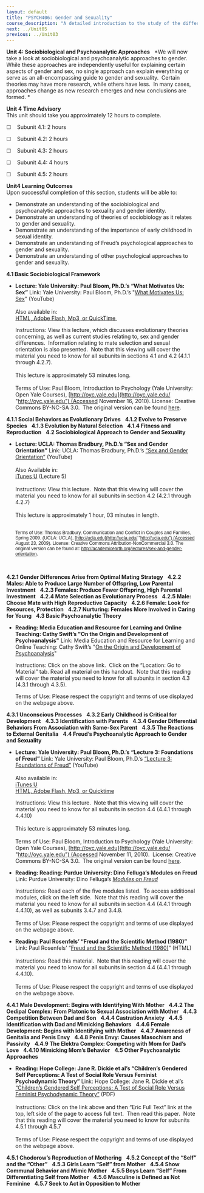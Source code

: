```yaml
---
layout: default
title: "PSYCH406: Gender and Sexuality"
course_description: "A detailed introduction to the study of the different ways our gender roles and sexual identities impact our lives."
next: ../Unit05
previous: ../Unit03
---
```

**Unit 4: Sociobiological and Psychoanalytic Approaches** <span
id="4"></span> 
*We will now take a look at sociobiological and psychoanalytic
approaches to gender.  While these approaches are independently useful
for explaining certain aspects of gender and sex, no single approach can
explain everything or serve as an all-encompassing guide to gender and
sexuality.  Certain theories may have more research, while others have
less.  In many cases, approaches change as new research emerges and new
conclusions are formed. *

**Unit 4 Time Advisory**  
This unit should take you approximately 12 hours to complete.

☐    Subunit 4.1: 2 hours

☐    Subunit 4.2: 2 hours

☐    Subunit 4.3: 2 hours

☐    Subunit 4.4: 4 hours

☐    Subunit 4.5: 2 hours

**Unit4 Learning Outcomes**  
Upon successful completion of this section, students will be able to:

-   Demonstrate an understanding of the sociobiological and
    psychoanalytic approaches to sexuality and gender identity.
-   Demonstrate an understanding of theories of sociobiology as it
    relates to gender and sexuality.
-   Demonstrate an understanding of the importance of early childhood in
    sexual identity.
-   Demonstrate an understanding of Freud’s psychological approaches to
    gender and sexuality.
-   Demonstrate an understanding of other psychological approaches to
    gender and sexuality.

**4.1 Basic Sociobiological Framework** <span id="4.1"></span> 
-   **Lecture: Yale University: Paul Bloom, Ph.D.’s “What Motivates Us:
    Sex”**
    Link: Yale University: Paul Bloom, Ph.D.’s "[What Motivates Us:
    Sex](http://www.youtube.com/watch?v=ZUDXVKG0VUs)" (YouTube)  
        
     Also available in:  
     [HTML, Adobe Flash, Mp3, or
    QuickTime ](http://oyc.yale.edu/psychology/psyc-110/lecture-14)  
      
     Instructions: View this lecture, which discusses evolutionary
    theories concerning, as well as current studies relating to, sex and
    gender differences.  Information relating to mate selection and
    sexual orientation is also presented.  Note that this viewing will
    cover the material you need to know for all subunits in sections 4.1
    and 4.2 (4.1.1 through 4.2.7).  
        
     This lecture is approximately 53 minutes long.  
        
     Terms of Use: Paul Bloom, Introduction to Psychology (Yale
    University: Open Yale
    Courses), [http://oyc.yale.edu](http://oyc.yale.edu/ "http://oyc.yale.edu") (Accessed
    November 16, 2010). License: Creative Commons BY-NC-SA 3.0.  The
    original version can be found
    [here](http://oyc.yale.edu/psychology/psyc-110/lecture-14).

**4.1.1 Social Behaviors as Evolutionary Drives** <span
id="4.1.1"></span> 
**4.1.2 Evolve to Preserve Species** <span id="4.1.2"></span> 
**4.1.3 Evolution by Natural Selection** <span id="4.1.3"></span> 
**4.1.4 Fitness and Reproduction** <span id="4.1.4"></span> 
**4.2 Sociobiological Approach to Gender and Sexuality** <span
id="4.2"></span> 
-   **Lecture: UCLA: Thomas Bradbury, Ph.D.’s “Sex and Gender
    Orientation”**
    Link: UCLA: Thomas Bradbury, Ph.D.’s [“Sex and Gender
    Orientation”](http://www.youtube.com/watch?v=1ePEAOaYmxY) (YouTube)  
        
     Also Available in:  
     [iTunes
    U](http://deimos3.apple.com/WebObjects/Core.woa/Browse/ucla-public.2370864243?i=1655944845)
    (Lecture 5)  
        
     Instructions: View this lecture.  Note that this viewing will cover
    the material you need to know for all subunits in section 4.2 (4.2.1
    through 4.2.7)  
        
     This lecture is approximately 1 hour, 03 minutes in length.  
        

    <span style="font-size: 12px; "><span
    style="font-family: Arial, Helvetica, sans-serif; ">Terms of Use:
    Thomas Bradbury, Communication and Conflict in Couples and Families,
    Spring 2009. (UCLA:
    UCLA), [http://ucla.edu](http://ucla.edu/ "http://ucla.edu") (Accessed
    August 23, 2009). License: Creative Commons
    Attribution-NonCommercial 3.0. The original version can be found
    at: <http://academicearth.org/lectures/sex-and-gender-orientation>.</span></span>

     

**4.2.1 Gender Differences Arise from Optimal Mating Strategy** <span
id="4.2.1"></span> 
**4.2.2 Males: Able to Produce Large Number of Offspring, Low Parental
Investment** <span id="4.2.2"></span> 
**4.2.3 Females: Produce Fewer Offspring, High Parental Investment**
<span id="4.2.3"></span> 
**4.2.4 Mate Selection as Evolutionary Process** <span
id="4.2.4"></span> 
**4.2.5 Male: Choose Mate with High Reproductive Capacity** <span
id="4.2.5"></span> 
**4.2.6 Female: Look for Resources, Protection** <span
id="4.2.6"></span> 
**4.2.7 Nurturing: Females More Involved in Caring for Young** <span
id="4.2.7"></span> 
**4.3 Basic Psychoanalytic Theory** <span id="4.3"></span> 
-   **Reading: Media Education and Resource for Learning and Online
    Teaching: Cathy Swift’s "On the Origin and Development of
    Psychoanalysis"**
    Link: Media Education and Resource for Learning and Online Teaching:
    Cathy Swift’s "[On the Origin and Development of
    Psychoanalysis](http://www.merlot.org/merlot/viewMaterial.htm?id=447238%20)"  
      
     Instructions: Click on the above link.  Click on the “Location: Go
    to Material” tab. Read all material on this handout.  Note that this
    reading will cover the material you need to know for all subunits in
    section 4.3 (4.3.1 through 4.3.5).  
      
     Terms of Use: Please respect the copyright and terms of use
    displayed on the webpage above.

**4.3.1 Unconscious Processes** <span id="4.3.1"></span> 
**4.3.2 Early Childhood is Critical for Development** <span
id="4.3.2"></span> 
**4.3.3 Identification with Parents** <span id="4.3.3"></span> 
**4.3.4 Gender Differential Behaviors From Association with Same-Sex
Parent** <span id="4.3.4"></span> 
**4.3.5 The Reactions to External Genitalia** <span id="4.3.5"></span> 
**4.4 Freud’s Psychoanalytic Approach to Gender and Sexuality** <span
id="4.4"></span> 
-   **Lecture: Yale University: Paul Bloom, Ph.D.’s “Lecture 3:
    Foundations of Freud”**
    Link: Yale University: Paul Bloom, Ph.D.’s [“Lecture 3: Foundations
    of Freud”](http://www.youtube.com/watch?v=3ZIQ7r_e3w4) (YouTube)  
        
     Also available in:  
     [iTunes
    U](http://itunes.apple.com/us/podcast/03-foundations-freud/id341652575?i=63753195)  
     [HTML, Adobe Flash, Mp3, or
    Quicktime](http://oyc.yale.edu/psychology/psyc-110/lecture-3)  
      
     Instructions: View this lecture.  Note that this viewing will cover
    the material you need to know for all subunits in section 4.4 (4.4.1
    through 4.4.10)  
        
     This lecture is approximately 53 minutes long.  
        
     Terms of Use: Paul Bloom, Introduction to Psychology (Yale
    University: Open Yale
    Courses), [http://oyc.yale.edu](http://oyc.yale.edu/ "http://oyc.yale.edu") (Accessed
    November 11, 2010).  License: Creative Commons BY-NC-SA 3.0.  The
    original version can be found
    [here](http://oyc.yale.edu/psychology/psyc-110/lecture-3).

-   **Reading: Reading: Purdue University: Dino Felluga’s Modules on
    Freud**
    Link: Purdue University: Dino Felluga’s [*Modules on
    Freud*](http://www.cla.purdue.edu/english/theory/psychoanalysis/freud.html)  
      
     Instructions: Read each of the five modules listed.  To access
    additional modules, click on the left side.  Note that this reading
    will cover the material you need to know for all subunits in section
    4.4 (4.4.1 through 4.4.10), as well as subunits 3.4.7 and 3.4.8.  
        
     Terms of Use: Please respect the copyright and terms of use
    displayed on the webpage above.

-   **Reading: Paul Rosenfels’ “Freud and the Scientific Method
    (1980)”**
    Link: Paul Rosenfels’ “[Freud and the Scientific Method
    (1980)](http://gender.eserver.org/rosenfels/Freud.htm)” (HTML)  
        
     Instructions: Read this material.  Note that this reading will
    cover the material you need to know for all subunits in section 4.4
    (4.4.1 through 4.4.10).  
        
     Terms of Use: Please respect the copyright and terms of use
    displayed on the webpage above.

**4.4.1 Male Development: Begins with Identifying With Mother** <span
id="4.4.1"></span> 
**4.4.2 The Oedipal Complex: From Platonic to Sexual Association with
Mother** <span id="4.4.2"></span> 
**4.4.3 Competition Between Dad and Son** <span id="4.4.3"></span> 
**4.4.4 Castration Anxiety** <span id="4.4.4"></span> 
**4.4.5 Identification with Dad and Mimicking Behaviors** <span
id="4.4.5"></span> 
**4.4.6 Female Development: Begins with Identifying with Mother** <span
id="4.4.6"></span> 
**4.4.7 Awareness of Genitalia and Penis Envy** <span
id="4.4.7"></span> 
**4.4.8 Penis Envy: Causes Masochism and Passivity** <span
id="4.4.8"></span> 
**4.4.9 The Elektra Complex: Competing with Mom for Dad’s Love** <span
id="4.4.9"></span> 
**4.4.10 Mimicking Mom’s Behavior** <span id="4.4.10"></span> 
**4.5 Other Psychoanalytic Approaches** <span id="4.5"></span> 
-   **Reading: Hope College: Jane R. Dickie et al’s “Children’s Gendered
    Self Perceptions: A Test of Social Role Versus Feminist
    Psychodynamic Theory”**
    Link: Hope College: Jane R. Dickie et al’s [“Children’s Gendered
    Self Perceptions: A Test of Social Role Versus Feminist
    Psychodynamic
    Theory”](http://www.eric.ed.gov/ERICWebPortal/detail?accno=ED431513)
    (PDF)  
        
     Instructions: Click on the link above and then “Eric Full Text”
    link at the top, left side of the page to access full text.  Then
    read this paper.  Note that this reading will cover the material you
    need to know for subunits 4.5.1 through 4.5.7  
        
     Terms of Use: Please respect the copyright and terms of use
    displayed on the webpage above.

**4.5.1 Chodorow’s Reproduction of Mothering** <span id="4.5.1"></span> 
**4.5.2 Concept of the “Self” and the “Other”** <span
id="4.5.2"></span> 
**4.5.3 Girls Learn “Self” from Mother** <span id="4.5.3"></span> 
**4.5.4 Show Communal Behavior and Mimic Mother** <span
id="4.5.4"></span> 
**4.5.5 Boys Learn “Self” From Differentiating Self from Mother** <span
id="4.5.5"></span> 
**4.5.6 Masculine is Defined as Not Feminine** <span id="4.5.6"></span> 
**4.5.7 Seek to Act in Opposition to Mother** <span id="4.5.7"></span> 
